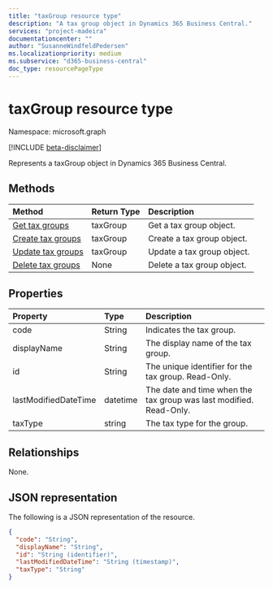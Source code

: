 ```yaml
---
title: "taxGroup resource type"
description: "A tax group object in Dynamics 365 Business Central."
services: "project-madeira"
documentationcenter: ""
author: "SusanneWindfeldPedersen"
ms.localizationpriority: medium
ms.subservice: "d365-business-central"
doc_type: resourcePageType
---
```


# taxGroup resource type

Namespace: microsoft.graph

[!INCLUDE [beta-disclaimer](../../includes/beta-disclaimer.md)]

Represents a taxGroup object in Dynamics 365 Business Central.

## Methods
| Method       | Return Type  |Description|
|:---------------|:--------|:----------|
|[Get tax groups](../api/dynamics-taxgroups-get.md)|taxGroup|Get a tax group object.|
|[Create tax groups](../api/dynamics-create-taxgroups.md)|taxGroup|Create a tax group object.|
|[Update tax groups](../api/dynamics-taxgroups-update.md)|taxGroup|Update a tax group object.|
|[Delete tax groups](../api/dynamics-taxgroups-delete.md)|None|Delete a tax group object.|

## Properties
| Property	   | Type	|Description|
|:---------------|:--------|:----------|
|code|String|Indicates the tax group.|
|displayName|String|The display name of the tax group.|
|id|String|The unique identifier for the tax group. Read-Only.|
|lastModifiedDateTime|datetime|The date and time when the tax group was last modified. Read-Only.|
|taxType|string|The tax type for the group.|


## Relationships
None.

## JSON representation

The following is a JSON representation of the resource.

```json
{
  "code": "String",
  "displayName": "String",
  "id": "String (identifier)",
  "lastModifiedDateTime": "String (timestamp)",
  "taxType": "String"
}
```
